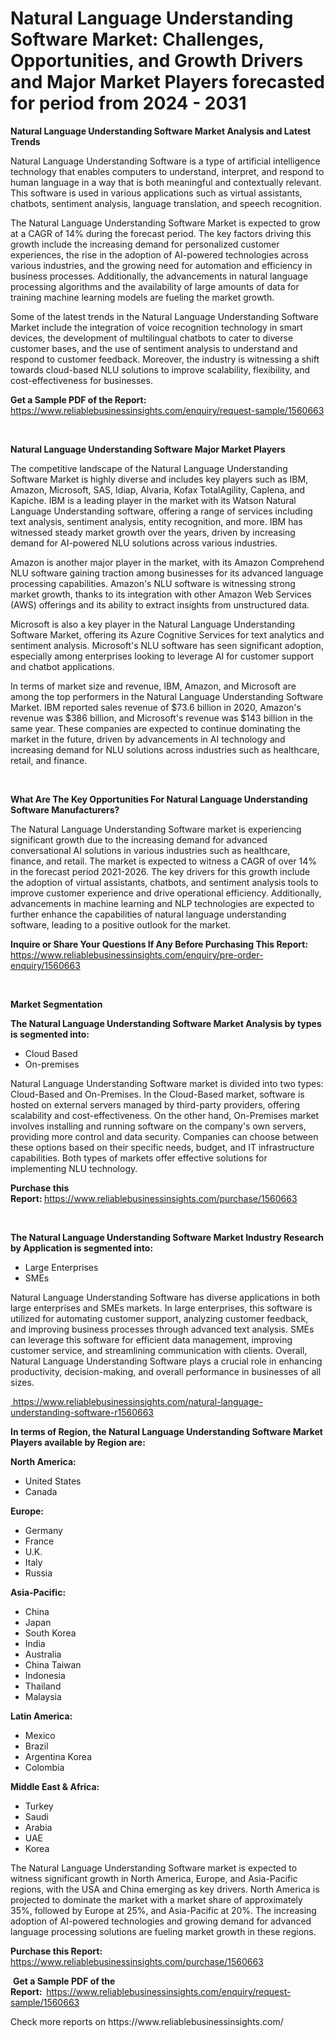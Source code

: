 <p><h1>Natural Language Understanding Software Market: Challenges, Opportunities, and Growth Drivers and Major Market Players forecasted for period from 2024 - 2031</h1></p><p><strong>Natural Language Understanding Software Market Analysis and Latest Trends</strong></p>
<p><p>Natural Language Understanding Software is a type of artificial intelligence technology that enables computers to understand, interpret, and respond to human language in a way that is both meaningful and contextually relevant. This software is used in various applications such as virtual assistants, chatbots, sentiment analysis, language translation, and speech recognition.</p><p>The Natural Language Understanding Software Market is expected to grow at a CAGR of 14% during the forecast period. The key factors driving this growth include the increasing demand for personalized customer experiences, the rise in the adoption of AI-powered technologies across various industries, and the growing need for automation and efficiency in business processes. Additionally, the advancements in natural language processing algorithms and the availability of large amounts of data for training machine learning models are fueling the market growth.</p><p>Some of the latest trends in the Natural Language Understanding Software Market include the integration of voice recognition technology in smart devices, the development of multilingual chatbots to cater to diverse customer bases, and the use of sentiment analysis to understand and respond to customer feedback. Moreover, the industry is witnessing a shift towards cloud-based NLU solutions to improve scalability, flexibility, and cost-effectiveness for businesses.</p></p>
<p><strong>Get a Sample PDF of the Report:&nbsp;</strong> <a href="https://www.reliablebusinessinsights.com/enquiry/request-sample/1560663">https://www.reliablebusinessinsights.com/enquiry/request-sample/1560663</a></p>
<p>&nbsp;</p>
<p><strong>Natural Language Understanding Software Major Market Players</strong></p>
<p><p>The competitive landscape of the Natural Language Understanding Software Market is highly diverse and includes key players such as IBM, Amazon, Microsoft, SAS, Idiap, Alvaria, Kofax TotalAgility, Caplena, and Kapiche. IBM is a leading player in the market with its Watson Natural Language Understanding software, offering a range of services including text analysis, sentiment analysis, entity recognition, and more. IBM has witnessed steady market growth over the years, driven by increasing demand for AI-powered NLU solutions across various industries.</p><p>Amazon is another major player in the market, with its Amazon Comprehend NLU software gaining traction among businesses for its advanced language processing capabilities. Amazon's NLU software is witnessing strong market growth, thanks to its integration with other Amazon Web Services (AWS) offerings and its ability to extract insights from unstructured data.</p><p>Microsoft is also a key player in the Natural Language Understanding Software Market, offering its Azure Cognitive Services for text analytics and sentiment analysis. Microsoft's NLU software has seen significant adoption, especially among enterprises looking to leverage AI for customer support and chatbot applications.</p><p>In terms of market size and revenue, IBM, Amazon, and Microsoft are among the top performers in the Natural Language Understanding Software Market. IBM reported sales revenue of $73.6 billion in 2020, Amazon's revenue was $386 billion, and Microsoft's revenue was $143 billion in the same year. These companies are expected to continue dominating the market in the future, driven by advancements in AI technology and increasing demand for NLU solutions across industries such as healthcare, retail, and finance.</p></p>
<p>&nbsp;</p>
<p><strong>What Are The Key Opportunities For Natural Language Understanding Software Manufacturers?</strong></p>
<p><p>The Natural Language Understanding Software market is experiencing significant growth due to the increasing demand for advanced conversational AI solutions in various industries such as healthcare, finance, and retail. The market is expected to witness a CAGR of over 14% in the forecast period 2021-2026. The key drivers for this growth include the adoption of virtual assistants, chatbots, and sentiment analysis tools to improve customer experience and drive operational efficiency. Additionally, advancements in machine learning and NLP technologies are expected to further enhance the capabilities of natural language understanding software, leading to a positive outlook for the market.</p></p>
<p><strong>Inquire or Share Your Questions If Any Before Purchasing This Report:</strong> <a href="https://www.reliablebusinessinsights.com/enquiry/pre-order-enquiry/1560663">https://www.reliablebusinessinsights.com/enquiry/pre-order-enquiry/1560663</a></p>
<p>&nbsp;</p>
<p><strong>Market Segmentation</strong></p>
<p><strong>The Natural Language Understanding Software Market Analysis by types is segmented into:</strong></p>
<p><ul><li>Cloud Based</li><li>On-premises</li></ul></p>
<p><p>Natural Language Understanding Software market is divided into two types: Cloud-Based and On-Premises. In the Cloud-Based market, software is hosted on external servers managed by third-party providers, offering scalability and cost-effectiveness. On the other hand, On-Premises market involves installing and running software on the company's own servers, providing more control and data security. Companies can choose between these options based on their specific needs, budget, and IT infrastructure capabilities. Both types of markets offer effective solutions for implementing NLU technology.</p></p>
<p><strong>Purchase this Report:&nbsp;</strong><a href="https://www.reliablebusinessinsights.com/purchase/1560663">https://www.reliablebusinessinsights.com/purchase/1560663</a></p>
<p>&nbsp;</p>
<p><strong>The Natural Language Understanding Software Market Industry Research by Application is segmented into:</strong></p>
<p><ul><li>Large Enterprises</li><li>SMEs</li></ul></p>
<p><p>Natural Language Understanding Software has diverse applications in both large enterprises and SMEs markets. In large enterprises, this software is utilized for automating customer support, analyzing customer feedback, and improving business processes through advanced text analysis. SMEs can leverage this software for efficient data management, improving customer service, and streamlining communication with clients. Overall, Natural Language Understanding Software plays a crucial role in enhancing productivity, decision-making, and overall performance in businesses of all sizes.</p></p>
<p><a href="https://www.reliablebusinessinsights.com/natural-language-understanding-software-r1560663">&nbsp;https://www.reliablebusinessinsights.com/natural-language-understanding-software-r1560663</a></p>
<p><strong>In terms of Region, the Natural Language Understanding Software Market Players available by Region are:</strong></p>
<p>
    <p> <strong> North America: </strong>
        <ul>
            <li>United States</li>
            <li>Canada</li>
        </ul>
        </p> 
    <p> <strong> Europe: </strong>
        <ul>
            <li>Germany</li>
            <li>France</li>
            <li>U.K.</li>
            <li>Italy</li>
            <li>Russia</li>
        </ul>
        </p> 
    <p> <strong> Asia-Pacific: </strong>
        <ul>
            <li>China</li>
            <li>Japan</li>
            <li>South Korea</li>
            <li>India</li>
            <li>Australia</li>
            <li>China Taiwan</li>
            <li>Indonesia</li>
            <li>Thailand</li>
            <li>Malaysia</li>
        </ul>
        </p> 
    <p> <strong> Latin America: </strong>
        <ul>
            <li>Mexico</li>
            <li>Brazil</li>
            <li>Argentina Korea</li>
            <li>Colombia</li>
        </ul>
        </p> 
    <p> <strong> Middle East & Africa: </strong>
        <ul>
            <li>Turkey</li>
            <li>Saudi</li>
            <li>Arabia</li>
            <li>UAE</li>
            <li>Korea</li>
        </ul>
    </p>
    </p>
<p><p>The Natural Language Understanding Software market is expected to witness significant growth in North America, Europe, and Asia-Pacific regions, with the USA and China emerging as key drivers. North America is projected to dominate the market with a market share of approximately 35%, followed by Europe at 25%, and Asia-Pacific at 20%. The increasing adoption of AI-powered technologies and growing demand for advanced language processing solutions are fueling market growth in these regions.</p></p>
<p><strong>Purchase this Report: </strong><a href="https://www.reliablebusinessinsights.com/purchase/1560663">https://www.reliablebusinessinsights.com/purchase/1560663</a></p>
<p>&nbsp;<strong>Get a Sample PDF of the Report:&nbsp;&nbsp;</strong><a href="https://www.reliablebusinessinsights.com/enquiry/request-sample/1560663">https://www.reliablebusinessinsights.com/enquiry/request-sample/1560663</a></p>
<p><strong></strong></p>
<p>Check more reports on https://www.reliablebusinessinsights.com/</p>